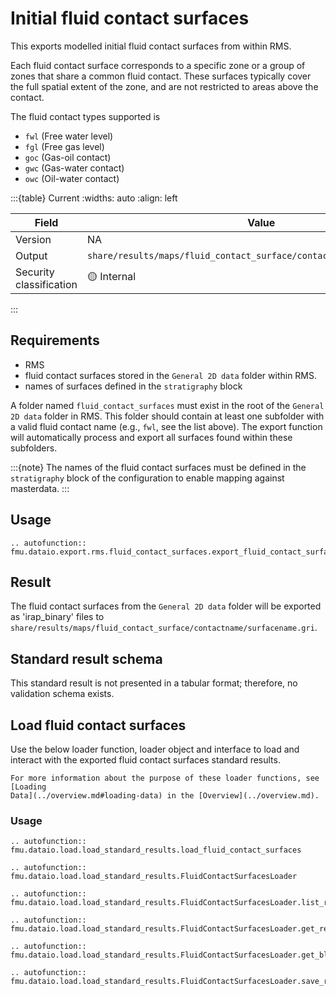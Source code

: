 # Initial fluid contact surfaces

This exports modelled initial fluid contact surfaces from within RMS.

Each fluid contact surface corresponds to a specific zone or a group of zones
that share a common fluid contact. These surfaces typically cover the full
spatial extent of the zone, and are not restricted to areas above the contact.

The fluid contact types supported is
- `fwl` (Free water level)
- `fgl` (Free gas level)
- `goc` (Gas-oil contact)
- `gwc` (Gas-water contact)
- `owc` (Oil-water contact)


:::{table} Current
:widths: auto
:align: left

| Field | Value |
| --- | --- |
| Version | NA |
| Output | `share/results/maps/fluid_contact_surface/contactname/surfacename.gri` |
| Security classification | 🟡 Internal |
:::

## Requirements

- RMS
- fluid contact surfaces stored in the `General 2D data` folder within RMS.
- names of surfaces defined in the `stratigraphy` block

A folder named `fluid_contact_surfaces` must exist in the root of the `General
2D data` folder in RMS. This folder should contain at least one subfolder with
a valid fluid contact name (e.g., `fwl`, see the list above). The export
function will automatically process and export all surfaces found within these
subfolders.

:::{note}
The names of the fluid contact surfaces must be defined in the `stratigraphy`
block of the configuration to enable mapping against masterdata.
:::

## Usage

```{eval-rst}
.. autofunction:: fmu.dataio.export.rms.fluid_contact_surfaces.export_fluid_contact_surfaces
```

## Result

The fluid contact surfaces from the `General 2D data` folder will be exported
as 'irap_binary' files to
`share/results/maps/fluid_contact_surface/contactname/surfacename.gri`.

## Standard result schema

This standard result is not presented in a tabular format; therefore, no
validation schema exists.

## Load fluid contact surfaces

Use the below loader function, loader object and interface to load and
interact with the exported fluid contact surfaces standard results.

```{hint}
For more information about the purpose of these loader functions, see [Loading
Data](../overview.md#loading-data) in the [Overview](../overview.md).
```

### Usage

```{eval-rst}
.. autofunction:: fmu.dataio.load.load_standard_results.load_fluid_contact_surfaces
```

```{eval-rst}
.. autofunction:: fmu.dataio.load.load_standard_results.FluidContactSurfacesLoader
```

```{eval-rst}
.. autofunction:: fmu.dataio.load.load_standard_results.FluidContactSurfacesLoader.list_realizations
```

```{eval-rst}
.. autofunction:: fmu.dataio.load.load_standard_results.FluidContactSurfacesLoader.get_realization
```

```{eval-rst}
.. autofunction:: fmu.dataio.load.load_standard_results.FluidContactSurfacesLoader.get_blobs
```

```{eval-rst}
.. autofunction:: fmu.dataio.load.load_standard_results.FluidContactSurfacesLoader.save_realization
```
